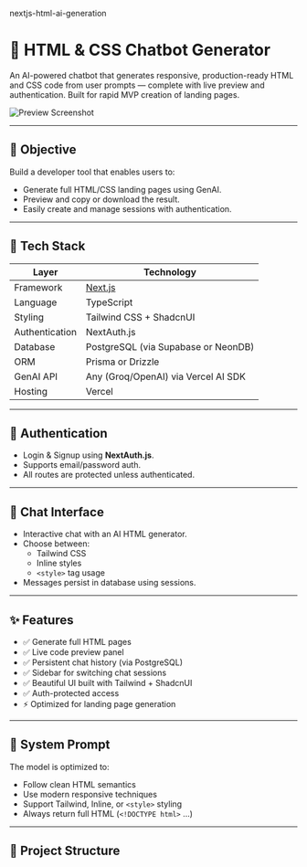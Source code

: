 nextjs-html-ai-generation
# 🚀 HTML & CSS Chatbot Generator

An AI-powered chatbot that generates responsive, production-ready HTML and CSS code from user prompts — complete with live preview and authentication. Built for rapid MVP creation of landing pages.

![Preview Screenshot](https://your-screenshot-url.com) <!-- Optional: Add demo image -->

---

## 📌 Objective

Build a developer tool that enables users to:

- Generate full HTML/CSS landing pages using GenAI.
- Preview and copy or download the result.
- Easily create and manage sessions with authentication.

---

## 🧰 Tech Stack

| Layer            | Technology                          |
|------------------|--------------------------------------|
| Framework        | [Next.js](https://nextjs.org)        |
| Language         | TypeScript                          |
| Styling          | Tailwind CSS + ShadcnUI             |
| Authentication   | NextAuth.js                         |
| Database         | PostgreSQL (via Supabase or NeonDB) |
| ORM              | Prisma or Drizzle                   |
| GenAI API        | Any (Groq/OpenAI) via Vercel AI SDK |
| Hosting          | Vercel                              |

---

## 🔐 Authentication

- Login & Signup using **NextAuth.js**.
- Supports email/password auth.
- All routes are protected unless authenticated.

---

## 💬 Chat Interface

- Interactive chat with an AI HTML generator.
- Choose between:
  - Tailwind CSS
  - Inline styles
  - `<style>` tag usage
- Messages persist in database using sessions.

---

## ✨ Features

- ✅ Generate full HTML pages
- ✅ Live code preview panel
- ✅ Persistent chat history (via PostgreSQL)
- ✅ Sidebar for switching chat sessions
- ✅ Beautiful UI built with Tailwind + ShadcnUI
- ✅ Auth-protected access
- ⚡ Optimized for landing page generation

---

## 🧠 System Prompt

The model is optimized to:

- Follow clean HTML semantics
- Use modern responsive techniques
- Support Tailwind, Inline, or `<style>` styling
- Always return full HTML (`<!DOCTYPE html>` …)

---

## 📂 Project Structure

